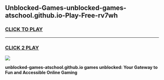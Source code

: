 
## Unblocked-Games-unblocked-games-atschool.github.io-Play-Free-rv7wh
<h3>
<a href="https://premium76.site?title=unblocked-games-atschool.github.io&ref=17A">CLICK TO PLAY</a></h3>
<hr>

<h3>
<a href="https://premium76.site?title=unblocked-games-atschool.github.io&ref=17A">CLICK 2 PLAY</a>
  
</h3>

<a href="https://premium76.site?title=unblocked-games-atschool.github.io&ref=17A"><img src="https://clearcache.store/games.png"></a>


**unblocked-games-atschool.github.io games unblocked: Your Gateway to Fun and Accessible Online Gaming**
